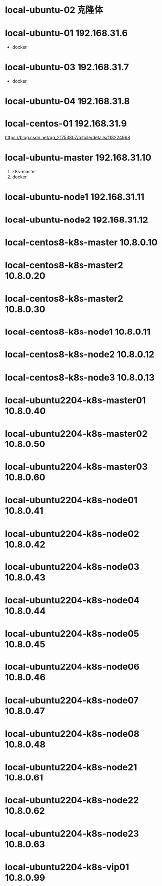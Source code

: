 # local-ubuntu-02 克隆体

# local-ubuntu-01 192.168.31.6
- docker

# local-ubuntu-03 192.168.31.7
- docker

# local-ubuntu-04 192.168.31.8
# local-centos-01 192.168.31.9
https://blog.csdn.net/qq_21753807/article/details/118224968



# local-ubuntu-master 192.168.31.10
1. k8s-master
2. docker

# local-ubuntu-node1 192.168.31.11


# local-ubuntu-node2 192.168.31.12


# local-centos8-k8s-master 10.8.0.10

# local-centos8-k8s-master2 10.8.0.20

# local-centos8-k8s-master2 10.8.0.30

# local-centos8-k8s-node1 10.8.0.11

# local-centos8-k8s-node2 10.8.0.12

# local-centos8-k8s-node3 10.8.0.13


# local-ubuntu2204-k8s-master01 10.8.0.40

# local-ubuntu2204-k8s-master02 10.8.0.50


# local-ubuntu2204-k8s-master03 10.8.0.60

# local-ubuntu2204-k8s-node01 10.8.0.41

# local-ubuntu2204-k8s-node02 10.8.0.42

# local-ubuntu2204-k8s-node03 10.8.0.43


# local-ubuntu2204-k8s-node04 10.8.0.44


# local-ubuntu2204-k8s-node05 10.8.0.45


# local-ubuntu2204-k8s-node06 10.8.0.46

# local-ubuntu2204-k8s-node07 10.8.0.47

# local-ubuntu2204-k8s-node08 10.8.0.48

# local-ubuntu2204-k8s-node21 10.8.0.61

# local-ubuntu2204-k8s-node22 10.8.0.62

# local-ubuntu2204-k8s-node23 10.8.0.63


# local-ubuntu2204-k8s-vip01 10.8.0.99